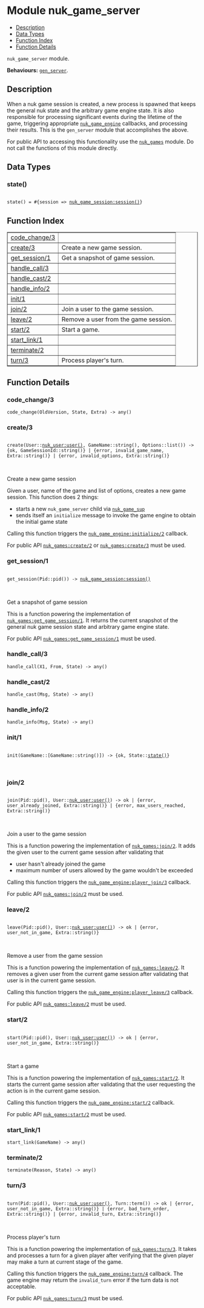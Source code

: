 

# Module nuk_game_server #
* [Description](#description)
* [Data Types](#types)
* [Function Index](#index)
* [Function Details](#functions)

`nuk_game_server` module.

__Behaviours:__ [`gen_server`](gen_server.md).

<a name="description"></a>

## Description ##

When a nuk game session is created, a new process is spawned that keeps the
general nuk state and the arbitrary game engine state. It is also
responsible for processing significant events during the lifetime of the
game, triggering appropriate [`nuk_game_engine`](nuk_game_engine.md) callbacks, and
processing their results. This is the `gen_server` module that accomplishes
the above.

For public API to accessing this functionality use the [`nuk_games`](nuk_games.md)
module. Do not call the functions of this module directly.
<a name="types"></a>

## Data Types ##




### <a name="type-state">state()</a> ###


<pre><code>
state() = #{session =&gt; <a href="nuk_game_session.md#type-session">nuk_game_session:session()</a>}
</code></pre>

<a name="index"></a>

## Function Index ##


<table width="100%" border="1" cellspacing="0" cellpadding="2" summary="function index"><tr><td valign="top"><a href="#code_change-3">code_change/3</a></td><td></td></tr><tr><td valign="top"><a href="#create-3">create/3</a></td><td>Create a new game session.</td></tr><tr><td valign="top"><a href="#get_session-1">get_session/1</a></td><td>Get a snapshot of game session.</td></tr><tr><td valign="top"><a href="#handle_call-3">handle_call/3</a></td><td></td></tr><tr><td valign="top"><a href="#handle_cast-2">handle_cast/2</a></td><td></td></tr><tr><td valign="top"><a href="#handle_info-2">handle_info/2</a></td><td></td></tr><tr><td valign="top"><a href="#init-1">init/1</a></td><td></td></tr><tr><td valign="top"><a href="#join-2">join/2</a></td><td>Join a user to the game session.</td></tr><tr><td valign="top"><a href="#leave-2">leave/2</a></td><td>Remove a user from the game session.</td></tr><tr><td valign="top"><a href="#start-2">start/2</a></td><td>Start a game.</td></tr><tr><td valign="top"><a href="#start_link-1">start_link/1</a></td><td></td></tr><tr><td valign="top"><a href="#terminate-2">terminate/2</a></td><td></td></tr><tr><td valign="top"><a href="#turn-3">turn/3</a></td><td>Process player's turn.</td></tr></table>


<a name="functions"></a>

## Function Details ##

<a name="code_change-3"></a>

### code_change/3 ###

`code_change(OldVersion, State, Extra) -> any()`

<a name="create-3"></a>

### create/3 ###

<pre><code>
create(User::<a href="nuk_user.md#type-user">nuk_user:user()</a>, GameName::string(), Options::list()) -&gt; {ok, GameSessionId::string()} | {error, invalid_game_name, Extra::string()} | {error, invalid_options, Extra::string()}
</code></pre>
<br />

Create a new game session

Given a user, name of the game and list of options, creates a new game
session. This function does 2 things:
- starts a new `nuk_game_server` child via [`nuk_game_sup`](nuk_game_sup.md)
- sends itself an `initialize` message to invoke the game engine to
obtain the initial game state

Calling this function triggers the [`nuk_game_engine:initialize/2`](nuk_game_engine.md#initialize-2)
callback.

For public API [`nuk_games:create/2`](nuk_games.md#create-2) or [`nuk_games:create/3`](nuk_games.md#create-3) must
be used.

<a name="get_session-1"></a>

### get_session/1 ###

<pre><code>
get_session(Pid::pid()) -&gt; <a href="nuk_game_session.md#type-session">nuk_game_session:session()</a>
</code></pre>
<br />

Get a snapshot of game session

This is a function powering the implementation of
[`nuk_games:get_game_session/1`](nuk_games.md#get_game_session-1). It returns the current snapshot of
the general nuk game session state and arbitrary game engine state.

For public API [`nuk_games:get_game_session/1`](nuk_games.md#get_game_session-1) must be used.

<a name="handle_call-3"></a>

### handle_call/3 ###

`handle_call(X1, From, State) -> any()`

<a name="handle_cast-2"></a>

### handle_cast/2 ###

`handle_cast(Msg, State) -> any()`

<a name="handle_info-2"></a>

### handle_info/2 ###

`handle_info(Msg, State) -> any()`

<a name="init-1"></a>

### init/1 ###

<pre><code>
init(GameName::[GameName::string()]) -&gt; {ok, State::<a href="#type-state">state()</a>}
</code></pre>
<br />

<a name="join-2"></a>

### join/2 ###

<pre><code>
join(Pid::pid(), User::<a href="nuk_user.md#type-user">nuk_user:user()</a>) -&gt; ok | {error, user_already_joined, Extra::string()} | {error, max_users_reached, Extra::string()}
</code></pre>
<br />

Join a user to the game session

This is a function powering the implementation of [`nuk_games:join/2`](nuk_games.md#join-2).
It adds the given user to the current game session after validating that
- user hasn't already joined the game
- maximum number of users allowed by the game wouldn't be exceeded

Calling this function triggers the [`nuk_game_engine:player_join/3`](nuk_game_engine.md#player_join-3)
callback.

For public API [`nuk_games:join/2`](nuk_games.md#join-2) must be used.

<a name="leave-2"></a>

### leave/2 ###

<pre><code>
leave(Pid::pid(), User::<a href="nuk_user.md#type-user">nuk_user:user()</a>) -&gt; ok | {error, user_not_in_game, Extra::string()}
</code></pre>
<br />

Remove a user from the game session

This is a function powering the implementation of [`nuk_games:leave/2`](nuk_games.md#leave-2).
It removes a given user from the current game session after validating that
user is in the current game session.

Calling this function triggers the [`nuk_game_engine:player_leave/3`](nuk_game_engine.md#player_leave-3)
callback.

For public API [`nuk_games:leave/2`](nuk_games.md#leave-2) must be used.

<a name="start-2"></a>

### start/2 ###

<pre><code>
start(Pid::pid(), User::<a href="nuk_user.md#type-user">nuk_user:user()</a>) -&gt; ok | {error, user_not_in_game, Extra::string()}
</code></pre>
<br />

Start a game

This is a function powering the implementation of [`nuk_games:start/2`](nuk_games.md#start-2).
It starts the current game session after validating that the user requesting
the action is in the current game session.

Calling this function triggers the [`nuk_game_engine:start/2`](nuk_game_engine.md#start-2) callback.

For public API [`nuk_games:start/2`](nuk_games.md#start-2) must be used.

<a name="start_link-1"></a>

### start_link/1 ###

`start_link(GameName) -> any()`

<a name="terminate-2"></a>

### terminate/2 ###

`terminate(Reason, State) -> any()`

<a name="turn-3"></a>

### turn/3 ###

<pre><code>
turn(Pid::pid(), User::<a href="nuk_user.md#type-user">nuk_user:user()</a>, Turn::term()) -&gt; ok | {error, user_not_in_game, Extra::string()} | {error, bad_turn_order, Extra::string()} | {error, invalid_turn, Extra::string()}
</code></pre>
<br />

Process player's turn

This is a function powering the implementation of [`nuk_games:turn/3`](nuk_games.md#turn-3).
It takes and processes a turn for a given player after verifying that the
given player may make a turn at current stage of the game.

Calling this function triggers the [`nuk_game_engine:turn/4`](nuk_game_engine.md#turn-4) callback.
The game engine may return the `invalid_turn` error if the turn data is
not acceptable.

For public API [`nuk_games:turn/3`](nuk_games.md#turn-3) must be used.

